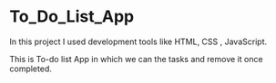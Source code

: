 # To_Do_List_App
In this project I used development tools like HTML, CSS , JavaScript.

This is To-do list App in which we can the tasks and remove it once completed.
